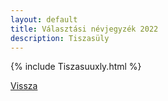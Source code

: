 ```yaml
---
layout: default
title: Választási névjegyzék 2022
description: Tiszasüly
---
```


{% include Tiszasuuxly.html %}

[Vissza](./)